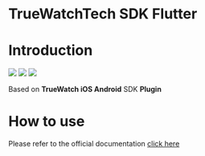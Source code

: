 
# TrueWatchTech SDK Flutter


# Introduction
![](https://img.shields.io/badge/dynamic/json?label=pub.dev&color=blue&query=$.version&uri=https://static.truewatch.com/ft-sdk-package/badge/flutter/version.json) 
![](https://img.shields.io/badge/dynamic/json?label=legacy.github.tag&color=blue&query=$.version&uri=https://static.truewatch.com/ft-sdk-package/badge/flutter/legacy/version.json)
![](https://img.shields.io/badge/dynamic/json?label=platform&color=lightgrey&query=$.platform&uri=https://static.truewatch.com/ft-sdk-package/badge/flutter/info.json)

Based on **TrueWatch iOS Android** SDK **Plugin**

# How to use

Please refer to the official documentation [click here](https://docs.truewatch.com/real-user-monitoring/flutter/app-access/)